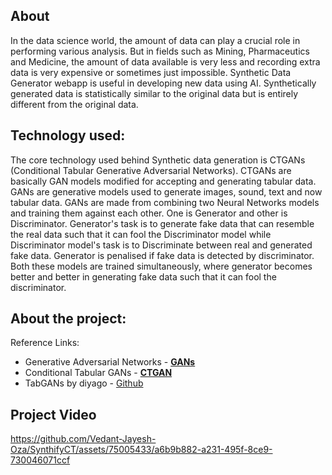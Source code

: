 ## About
In the data science world, the amount of data can play a crucial role in performing various analysis. But in fields such as Mining, Pharmaceutics and Medicine, the amount of data available is very less and recording extra data is very expensive or sometimes just impossible. Synthetic Data Generator webapp is useful in developing new data using AI. Synthetically generated data is statistically similar to the original data but is entirely different from the original data. 

## Technology used:
The core technology used behind Synthetic data generation is CTGANs (Conditional Tabular Generative Adversarial Networks). CTGANs are basically GAN models modified for accepting and generating tabular data. GANs are generative models used to generate images, sound, text and now tabular data. GANs are made from combining two Neural Networks models and training them against each other. One is Generator and other is Discriminator. Generator's task is to generate fake data that can resemble the real data such that it can fool the Discriminator model while Discriminator model's task is to Discriminate between real and generated fake data. Generator is penalised if fake data is detected by discriminator. Both these models are trained simultaneously, where generator becomes better and better in generating fake data such that it can fool the discriminator.


## About the project: 
 

Reference Links:
- Generative Adversarial Networks - [**GANs**](https://arxiv.org/pdf/1406.2661.pdf)
- Conditional Tabular GANs - [**CTGAN**](https://proceedings.neurips.cc/paper/2019/file/254ed7d2de3b23ab10936522dd547b78-Paper.pdf)
- TabGANs by diyago - [Github](https://github.com/Diyago/GAN-for-tabular-data)


 ## Project Video

https://github.com/Vedant-Jayesh-Oza/SynthifyCT/assets/75005433/a6b9b882-a231-495f-8ce9-730046071ccf

